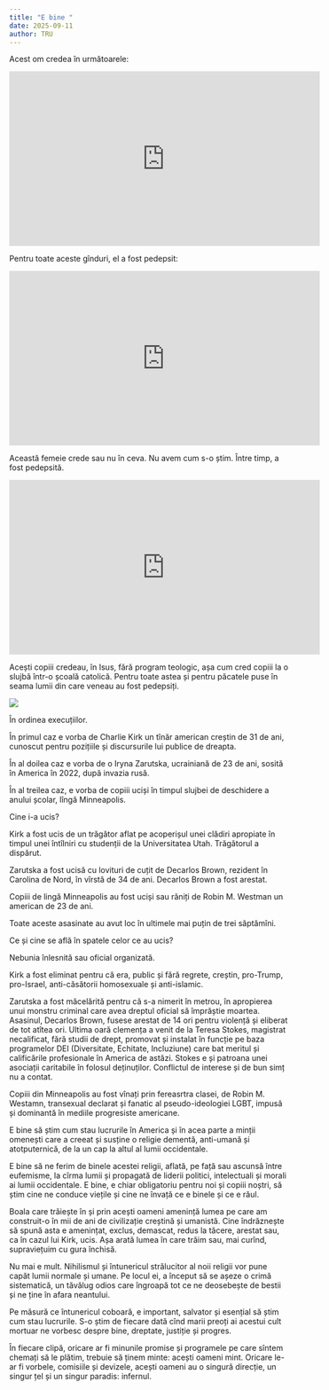 ```yaml
---
title: "E bine "
date: 2025-09-11
author: TRU
---
```

Acest om credea în următoarele:

<iframe width="560" height="315" src="https://www.youtube.com/embed/DwqVsx0ClsU?si=iMZizDJkU-PRlPOk" title="YouTube video player" frameborder="0" allow="accelerometer; autoplay; clipboard-write; encrypted-media; gyroscope; picture-in-picture; web-share" referrerpolicy="strict-origin-when-cross-origin" allowfullscreen></iframe>

Pentru toate aceste gînduri, el a fost pedepsit:

<iframe width="560" height="315" src="https://www.youtube.com/embed/6L47dzO4KgQ?si=8hysN21w2aFRn7am" title="YouTube video player" frameborder="0" allow="accelerometer; autoplay; clipboard-write; encrypted-media; gyroscope; picture-in-picture; web-share" referrerpolicy="strict-origin-when-cross-origin" allowfullscreen></iframe>

Această femeie crede sau nu în ceva. Nu avem cum s-o știm. Între timp, a fost pedepsită.

<iframe width="560" height="315" src="https://www.youtube.com/embed/t3ZWOjHV5wY?si=Ke2_1BHUqzQKDTDY" title="YouTube video player" frameborder="0" allow="accelerometer; autoplay; clipboard-write; encrypted-media; gyroscope; picture-in-picture; web-share" referrerpolicy="strict-origin-when-cross-origin" allowfullscreen></iframe>

Acești copiii credeau, în Isus, fără program teologic, așa cum cred copiii la o slujbă într-o școală catolică. Pentru toate astea și pentru păcatele puse în seama lumii din care veneau au fost pedepsiți.  



![](images/uploads/img-1350.jpg)

În ordinea execuțiilor.

În primul caz e vorba de Charlie Kirk un tînăr american creștin de 31 de ani, cunoscut pentru pozițiile și discursurile lui publice de dreapta. 

În al doilea caz e vorba de o Iryna Zarutska, ucrainiană de 23 de ani, sosită în America în 2022, după invazia rusă. 

În al treilea caz, e vorba de copiii uciși în timpul slujbei de deschidere a anului școlar, lîngă Minneapolis.  

Cine i-a ucis?

Kirk a fost ucis de un trăgător aflat pe acoperișul unei clădiri apropiate în timpul unei întîlniri cu studenții de la Universitatea Utah. Trăgătorul a dispărut.

Zarutska a fost ucisă cu lovituri de cuțit de Decarlos Brown, rezident în Carolina de Nord, în vîrstă de 34 de ani. Decarlos Brown a fost arestat.

Copiii de lingă Minneapolis au fost uciși sau răniți de Robin M. Westman un american de 23 de ani. 

Toate aceste asasinate au avut loc în ultimele mai puțin de trei săptămîni.

Ce și cine se află în spatele celor ce au ucis?

Nebunia înlesnită sau oficial organizată.

Kirk a fost eliminat pentru că era, public și fără regrete, creștin, pro-Trump, pro-Israel, anti-căsătorii homosexuale și anti-islamic.

Zarutska a fost măcelărită pentru că s-a nimerit în metrou, în apropierea unui monstru criminal care avea dreptul oficial să împrăștie moartea. Asasinul, Decarlos Brown, fusese arestat de 14 ori pentru violență și eliberat de tot atîtea ori. Ultima oară clemența a venit de la Teresa Stokes, magistrat necalificat, fără studii de drept, promovat și instalat în funcție pe baza programelor DEI (Diversitate, Echitate, Incluziune) care bat meritul și calificările profesionale în America de astăzi. Stokes e și patroana unei asociații caritabile în folosul deținuților. Conflictul de interese și de bun simț nu a contat.

Copiii din Minneapolis au fost vînați prin fereasrtra clasei, de Robin M. Westamn, transexual declarat și fanatic al pseudo-ideologiei LGBT, impusă și dominantă în mediile progresiste americane.

E bine să știm cum stau lucrurile în America și în acea parte a minții omenești care a creeat și susține o religie dementă, anti-umană și atotputernică, de la un cap la altul al lumii occidentale.

E bine să ne ferim de binele acestei religii, aflată, pe față sau ascunsă între eufemisme, la cîrma lumii și propagată de liderii politici, intelectuali și morali ai lumii occidentale. E bine, e chiar obligatoriu pentru noi și copiii noștri, să știm cine ne conduce viețile și cine ne învață ce e binele și ce e răul.

Boala care trăiește în și prin acești oameni amenință lumea pe care am construit-o în mii de ani de civilizație creștină și umanistă. Cine îndrăznește să spună asta e amenințat, exclus, demascat, redus la tăcere, arestat sau, ca în cazul lui Kirk, ucis. Așa arată lumea în care trăim sau, mai curînd, supraviețuim cu gura închisă.

Nu mai e mult. Nihilismul și întunericul strălucitor al noii religii vor pune capăt lumii normale și umane. Pe locul ei, a început să se așeze o crimă sistematică, un tăvălug odios care îngroapă tot ce ne deosebește de bestii și ne ține în afara neantului.

Pe măsură ce întunericul coboară, e important, salvator și esențial să știm cum stau lucrurile. S-o știm de fiecare dată cînd marii preoți ai acestui cult mortuar ne vorbesc despre bine, dreptate, justiție și progres.

În fiecare clipă, oricare ar fi minunile promise și programele pe care sîntem chemați să le plătim, trebuie să ținem minte: acești oameni mint. Oricare le-ar fi vorbele, comisiile și devizele, acești oameni au o singură direcție, un singur țel și un singur paradis: infernul.
